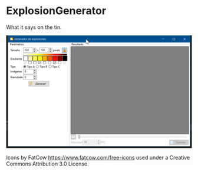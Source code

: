 # ExplosionGenerator
What it says on the tin.

![Demo GIF](https://github.com/vii1/ExplosionGenerator/raw/master/ExplosionGenerator-demo.gif)

Icons by FatCow https://www.fatcow.com/free-icons used under a Creative Commons Attribution 3.0 License.